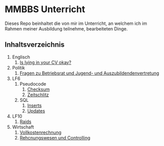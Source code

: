 # MMBBS Unterricht

Dieses Repo beinhaltet die von mir im Unterricht, an welchem ich im Rahmen meiner Ausbildung teilnehme, bearbeiteten Dinge.

## Inhaltsverzeichnis

1. Englisch
    1. [Is lying in your CV okay?](english/is_lying_in_your_cv_okay.md)
2. Politik
    1. [Fragen zu Betriebsrat und Jugend- und Auszubildendenvertretung](politik/betriebsrat.md)
3. LF6
    1. Pseudocode
        1. [Checksum](lf6/pseudocode/checksum.md)
        2. [Zeitschlitz](lf6/pseudocode/zeitschlitz.md)
    2. SQL
        1. [Inserts](lf6/sql/inserts.md)
        1. [Updates](lf6/sql/updates.md)
4. LF10
    1. [Raids](lf10/raid/raid.md)
5. Wirtschaft
    1. [Vollkostenrechnung](wirtschaft/vollkostenrechnung/vollkostenrechnung.md)
    2. [Rehcnungswesen und Controlling](wirtschaft/randc.md)
